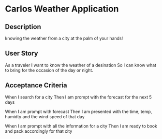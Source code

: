 # Carlos Weather Application

## Description
knowing the weather from a city at the palm of your hands!

## User Story
As a traveler I want to know the weather of a desination
So I can know what to bring for the occasion of the day or night.

## Acceptance Criteria
When I search for a city
Then I am prompt with the forecast for the next 5 days

When I am prompt with forecast 
Then I am presented with the time, temp, humidty and the wind speed of that day

When I am prompt with all the information for a city
Then I am ready to book and pack accordingly for that city
